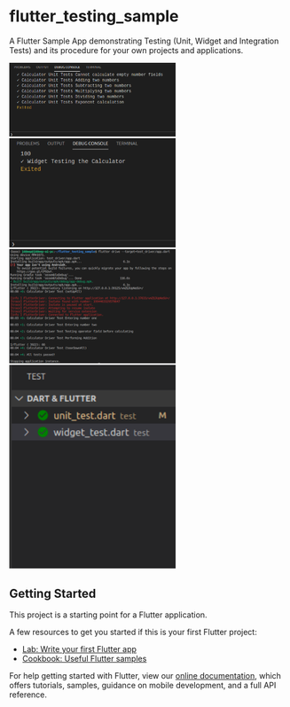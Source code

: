 # flutter_testing_sample

A Flutter Sample App demonstrating Testing (Unit, Widget and Integration Tests) and its procedure for your own projects and applications.

<img src="/images/unittests.png" width = 300/> <img src="/images/widgettest.png" width=300 /> <img src="images/drivertests.png" width=300/> <img src="/images/tests.png" width=300 />

## Getting Started

This project is a starting point for a Flutter application.

A few resources to get you started if this is your first Flutter project:

- [Lab: Write your first Flutter app](https://flutter.dev/docs/get-started/codelab)
- [Cookbook: Useful Flutter samples](https://flutter.dev/docs/cookbook)

For help getting started with Flutter, view our
[online documentation](https://flutter.dev/docs), which offers tutorials,
samples, guidance on mobile development, and a full API reference.
